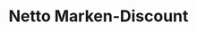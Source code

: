 ---
title: "Netto Marken-Discount"
url: /landsberg-am-lech/netto-marken-discount/
shop: Supermarkt
---